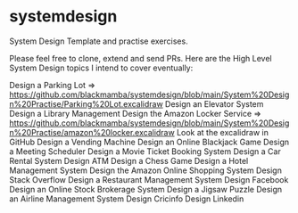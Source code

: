 # systemdesign
System Design Template and practise exercises. 

Please feel free to clone, extend and send PRs. Here are the High Level System Design topics I intend to cover eventually:

Design a Parking Lot =>  https://github.com/blackmamba/systemdesign/blob/main/System%20Design%20Practise/Parking%20Lot.excalidraw
Design an Elevator System
Design a Library Management 
Design the Amazon Locker Service => https://github.com/blackmamba/systemdesign/blob/main/System%20Design%20Practise/amazon%20locker.excalidraw
Look at the excalidraw in GitHub 
Design a Vending Machine
Design an Online Blackjack Game
Design a Meeting Scheduler
Design a Movie Ticket Booking System
Design a Car Rental System
Design ATM
Design a Chess Game
Design a Hotel Management System
Design the Amazon Online Shopping System
Design Stack Overflow
Design a Restaurant Management System
Design Facebook
Design an Online Stock Brokerage System
Design a Jigsaw Puzzle
Design an Airline Management System
Design Cricinfo
Design Linkedin



